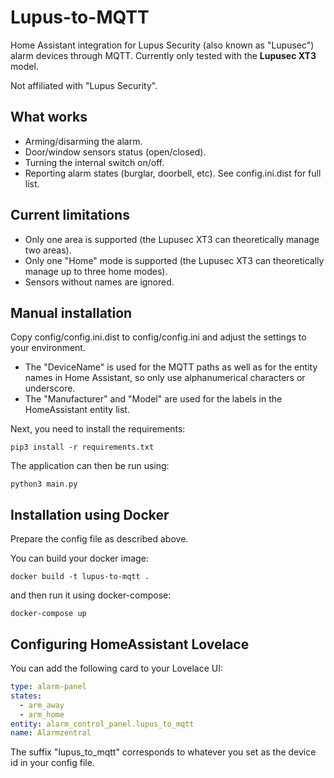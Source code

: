 # Lupus-to-MQTT

Home Assistant integration for Lupus Security (also known as "Lupusec") alarm devices through MQTT.
Currently only tested with the **Lupusec XT3** model.

Not affiliated with "Lupus Security".

## What works

* Arming/disarming the alarm.
* Door/window sensors status (open/closed).
* Turning the internal switch on/off.
* Reporting alarm states (burglar, doorbell, etc). See config.ini.dist for full list.

## Current limitations

* Only one area is supported (the Lupusec XT3 can theoretically manage two areas).
* Only one "Home" mode is supported (the Lupusec XT3 can theoretically manage up to three home modes).
* Sensors without names are ignored.

## Manual installation

Copy config/config.ini.dist to config/config.ini and adjust the settings to your environment.

* The "DeviceName" is used for the MQTT paths as well as for the entity names in Home Assistant, so only use alphanumerical characters or underscore.
* The "Manufacturer" and "Model" are used for the labels in the HomeAssistant entity list.

Next, you need to install the requirements:

```shell
pip3 install -r requirements.txt
```

The application can then be run using:

```shell
python3 main.py
```
## Installation using Docker

Prepare the config file as described above.

You can build your docker image:
```shell
docker build -t lupus-to-mqtt .
```

and then run it using docker-compose:

```shell
docker-compose up
```

## Configuring HomeAssistant Lovelace

You can add the following card to your Lovelace UI:

```yaml
type: alarm-panel
states:
  - arm_away
  - arm_home
entity: alarm_control_panel.lupus_to_mqtt
name: Alarmzentral
``` 

The suffix "lupus_to_mqtt" corresponds to whatever you set as the device id in your config file.
